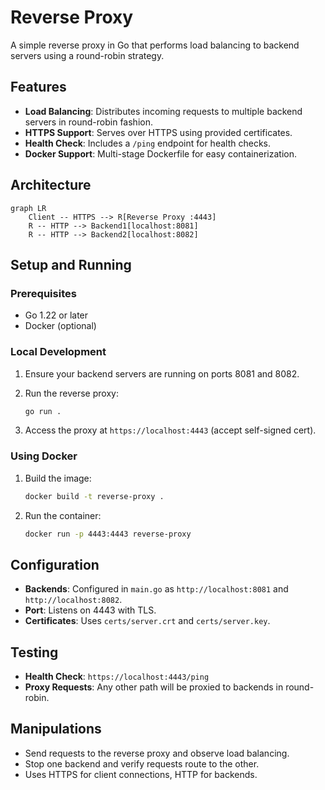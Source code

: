 # Reverse Proxy

A simple reverse proxy in Go that performs load balancing to backend servers using a round-robin strategy.

## Features

- **Load Balancing**: Distributes incoming requests to multiple backend servers in round-robin fashion.
- **HTTPS Support**: Serves over HTTPS using provided certificates.
- **Health Check**: Includes a `/ping` endpoint for health checks.
- **Docker Support**: Multi-stage Dockerfile for easy containerization.

## Architecture

```mermaid
graph LR
    Client -- HTTPS --> R[Reverse Proxy :4443]
    R -- HTTP --> Backend1[localhost:8081]
    R -- HTTP --> Backend2[localhost:8082]
```

## Setup and Running

### Prerequisites

- Go 1.22 or later
- Docker (optional)

### Local Development

1. Ensure your backend servers are running on ports 8081 and 8082.
2. Run the reverse proxy:

   ```bash
   go run .
   ```

3. Access the proxy at `https://localhost:4443` (accept self-signed cert).

### Using Docker

1. Build the image:

   ```bash
   docker build -t reverse-proxy .
   ```

2. Run the container:

   ```bash
   docker run -p 4443:4443 reverse-proxy
   ```

## Configuration

- **Backends**: Configured in `main.go` as `http://localhost:8081` and `http://localhost:8082`.
- **Port**: Listens on 4443 with TLS.
- **Certificates**: Uses `certs/server.crt` and `certs/server.key`.

## Testing

- **Health Check**: `https://localhost:4443/ping`
- **Proxy Requests**: Any other path will be proxied to backends in round-robin.

## Manipulations

- Send requests to the reverse proxy and observe load balancing.
- Stop one backend and verify requests route to the other.
- Uses HTTPS for client connections, HTTP for backends.
